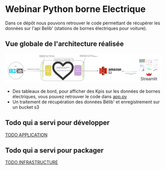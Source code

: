 # Webinar Python borne Electrique


Dans ce dépôt nous pouvons retrouver le code permettant de récupérer les données sur l'api Belib' (stations de bornes
électriques pour voiture).


## Vue globale de l'architecture réalisée

![vue_globale.png](static/archi_vue_globale.png)

+ Des tableaux de bord, pour afficher des Kpis sur les données de bornes électriques, vous pouvez retrouver le code dans 
[app.py](application/exposition/streamlit/app.py) 
+ Un traitement de récupération des données Bélib' et enregistrement sur un bucket s3


## Todo qui a servi pour développer 

[TODO APPLICATION](application/README.MD)


## Todo qui a servi pour packager 

[TODO INFRASTRUCTURE](infrastructure/README.MD)